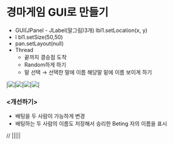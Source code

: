 # 경마게임 GUI로 만들기
- GUI(JPanel - JLabel(말그림)3개) lbl1.setLocation(x, y)
- l bl1.setSize(50,50)
- pan.setLayout(null)
- Thread
  + 끝까지 결승점 도착
  + Random하게 하기
  + 말 선택 → 선택한 말에 이름 해당말 밑에 이름 보이게 하기

|<img src = "https://img1.daumcdn.net/thumb/R1280x0/?scode=mtistory2&fname=https%3A%2F%2Fblog.kakaocdn.net%2Fdn%2FbfqOBc%2FbtrVo40YR20%2FmLReVb6LRb2P4XHQfidQg0%2Fimg.png">|<img src = "https://img1.daumcdn.net/thumb/R1280x0/?scode=mtistory2&fname=https%3A%2F%2Fblog.kakaocdn.net%2Fdn%2Fbn0tHM%2FbtrVoGZ97hs%2FJFNagRtAO9i7GGFYUra0NK%2Fimg.png">|<img src = "https://img1.daumcdn.net/thumb/R1280x0/?scode=mtistory2&fname=https%3A%2F%2Fblog.kakaocdn.net%2Fdn%2FbkwCz5%2FbtrVqgGnnc7%2Ffb1VLkWzu5f5SlDu4GEEDK%2Fimg.png">|<img src = "https://img1.daumcdn.net/thumb/R1280x0/?scode=mtistory2&fname=https%3A%2F%2Fblog.kakaocdn.net%2Fdn%2FwQdHD%2FbtrVjMN13HL%2FGdDSLr3pIXDCBEEnY1Ik4k%2Fimg.png">|

### <개선하기>
- 배팅을 두 사람이 가능하게 변경
- 배팅하는 두 사람의 이름도 저장해서 승리한 Beting 자의 이름을 표시

// |<img src = "">|<img src = "">|<img src = "">|<img src = "">|
